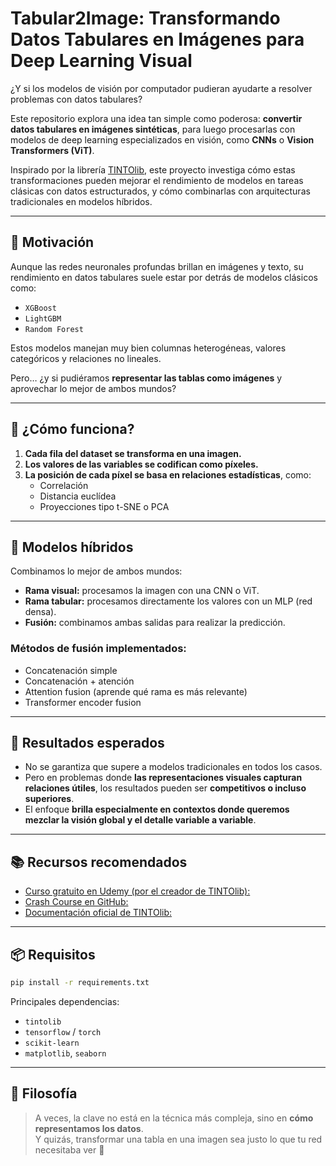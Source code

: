 
# Tabular2Image: Transformando Datos Tabulares en Imágenes para Deep Learning Visual

¿Y si los modelos de visión por computador pudieran ayudarte a resolver problemas con datos tabulares?

Este repositorio explora una idea tan simple como poderosa: **convertir datos tabulares en imágenes sintéticas**, para luego procesarlas con modelos de deep learning especializados en visión, como **CNNs** o **Vision Transformers (ViT)**.

Inspirado por la librería [TINTOlib](https://tintolib.readthedocs.io/en/latest/), este proyecto investiga cómo estas transformaciones pueden mejorar el rendimiento de modelos en tareas clásicas con datos estructurados, y cómo combinarlas con arquitecturas tradicionales en modelos híbridos.

---

## 🚀 Motivación

Aunque las redes neuronales profundas brillan en imágenes y texto, su rendimiento en datos tabulares suele estar por detrás de modelos clásicos como:

- `XGBoost`
- `LightGBM`
- `Random Forest`

Estos modelos manejan muy bien columnas heterogéneas, valores categóricos y relaciones no lineales.

Pero… ¿y si pudiéramos **representar las tablas como imágenes** y aprovechar lo mejor de ambos mundos?

---

## 🧠 ¿Cómo funciona?

1. **Cada fila del dataset se transforma en una imagen.**
2. **Los valores de las variables se codifican como píxeles.**
3. **La posición de cada píxel se basa en relaciones estadísticas**, como:
   - Correlación
   - Distancia euclídea
   - Proyecciones tipo t-SNE o PCA

---


## 🔀 Modelos híbridos

Combinamos lo mejor de ambos mundos:

- **Rama visual:** procesamos la imagen con una CNN o ViT.
- **Rama tabular:** procesamos directamente los valores con un MLP (red densa).
- **Fusión:** combinamos ambas salidas para realizar la predicción.

### Métodos de fusión implementados:

- Concatenación simple
- Concatenación + atención
- Attention fusion (aprende qué rama es más relevante)
- Transformer encoder fusion

---

## 🧪 Resultados esperados

- No se garantiza que supere a modelos tradicionales en todos los casos.
- Pero en problemas donde **las representaciones visuales capturan relaciones útiles**, los resultados pueden ser **competitivos o incluso superiores**.
- El enfoque **brilla especialmente en contextos donde queremos mezclar la visión global y el detalle variable a variable**.

---

## 📚 Recursos recomendados

- [Curso gratuito en Udemy (por el creador de TINTOlib):](https://www.udemy.com/course/tintolib-deep-learning-tabutar-data-con-imagenes-sinteticas/)
- [Crash Course en GitHub: ](https://github.com/oeg-upm/TINTOlib-Crash_Course)
- [Documentación oficial de TINTOlib:](https://tintolib.readthedocs.io/en/latest/)

---

## 📦 Requisitos

```bash
pip install -r requirements.txt
```

Principales dependencias:

- `tintolib`
- `tensorflow` / `torch`
- `scikit-learn`
- `matplotlib`, `seaborn`

---


## 🧭 Filosofía

> A veces, la clave no está en la técnica más compleja, sino en **cómo representamos los datos**.  
> Y quizás, transformar una tabla en una imagen sea justo lo que tu red necesitaba ver 👀


